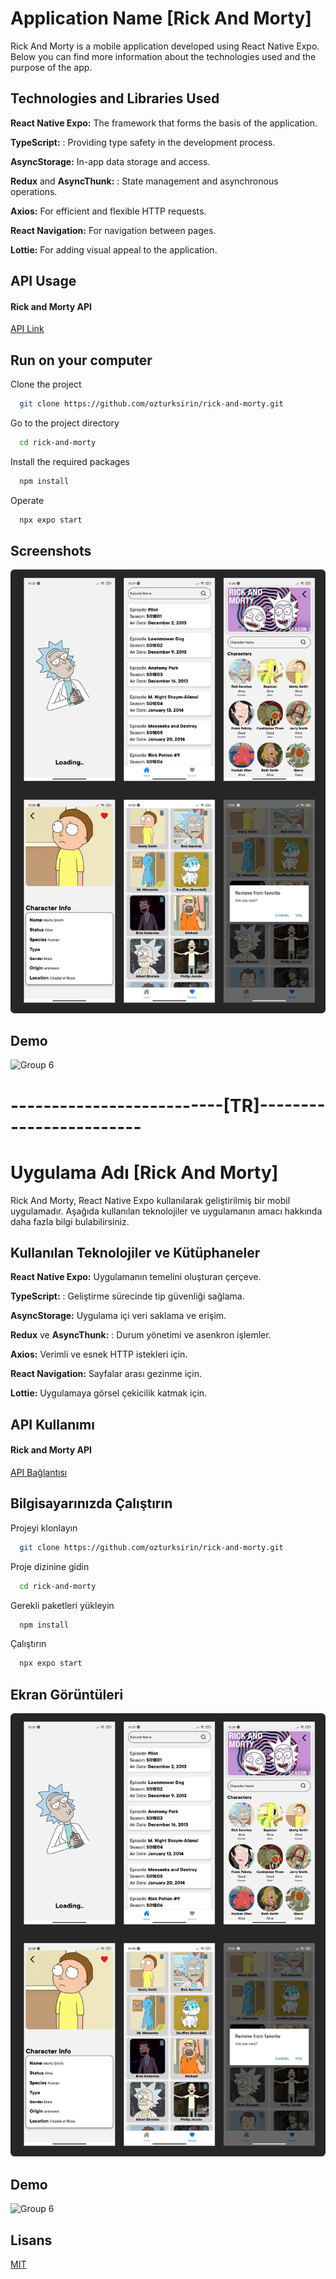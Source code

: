 
# Application Name [Rick And Morty]
Rick And Morty is a mobile application developed using React Native Expo. Below you can find more information about the technologies used and the purpose of the app.
 


## Technologies and Libraries Used

**React Native Expo:** The framework that forms the basis of the application.

**TypeScript:** :  Providing type safety in the development process.

**AsyncStorage:** In-app data storage and access.

**Redux** and **AsyncThunk:** : State management and asynchronous operations.

**Axios:** For efficient and flexible HTTP requests.

**React Navigation:** For navigation between pages.

**Lottie:** For adding visual appeal to the application.

## API Usage

#### Rick and Morty API

[API Link](https://rickandmortyapi.com/)
  
## Run on your computer

Clone the project

```bash
  git clone https://github.com/ozturksirin/rick-and-morty.git
```

Go to the project directory

```bash
  cd rick-and-morty
```

Install the required packages

```bash
  npm install
```

Operate

```bash
  npx expo start
```  
## Screenshots

![Screenshots](src/Assets/ss.png)

## Demo
![Group 6](https://github.com/ozturksirin/rick-and-morty/assets/92751534/59b13be8-9b1f-401e-a894-c7d6fd234363)

# --------------------------[TR]------------------------

# Uygulama Adı [Rick And Morty]
Rick And Morty, React Native Expo kullanılarak geliştirilmiş bir mobil uygulamadır. Aşağıda kullanılan teknolojiler ve uygulamanın amacı hakkında daha fazla bilgi bulabilirsiniz.
 


## Kullanılan Teknolojiler ve Kütüphaneler

**React Native Expo:** Uygulamanın temelini oluşturan çerçeve.

**TypeScript:** :  Geliştirme sürecinde tip güvenliği sağlama.

**AsyncStorage:**  Uygulama içi veri saklama ve erişim.

**Redux** ve **AsyncThunk:** : Durum yönetimi ve asenkron işlemler.

**Axios:** Verimli ve esnek HTTP istekleri için.

**React Navigation:** Sayfalar arası gezinme için.

**Lottie:** Uygulamaya görsel çekicilik katmak için.
  
## API Kullanımı

#### Rick and Morty API

[API Bağlantısı](https://rickandmortyapi.com/)
  
## Bilgisayarınızda Çalıştırın

Projeyi klonlayın

```bash
  git clone https://github.com/ozturksirin/rick-and-morty.git
```

Proje dizinine gidin

```bash
  cd rick-and-morty
```

Gerekli paketleri yükleyin

```bash
  npm install
```

Çalıştırın

```bash
  npx expo start
```  

## Ekran Görüntüleri

![Ekran Görüntüleri](src/Assets/ss.png)

## Demo
![Group 6](https://github.com/ozturksirin/rick-and-morty/assets/92751534/59b13be8-9b1f-401e-a894-c7d6fd234363)

  ## Lisans

[MIT]([https://choosealicense.com/licenses/mit/](https://github.com/ozturksirin/rick-and-morty?tab=MIT-1-ov-file))
 
